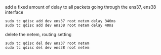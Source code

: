 add a fixed amount of delay to all packets going through the ens37, ens38 interface
```
sudo tc qdisc add dev ens37 root netem delay 340ms
sudo tc qdisc add dev ens38 root netem delay 40ms
```
delete the netem, routing setting
```
sudo tc qdisc del dev ens37 root netem
sudo tc qdisc del dev ens38 root netem
```
